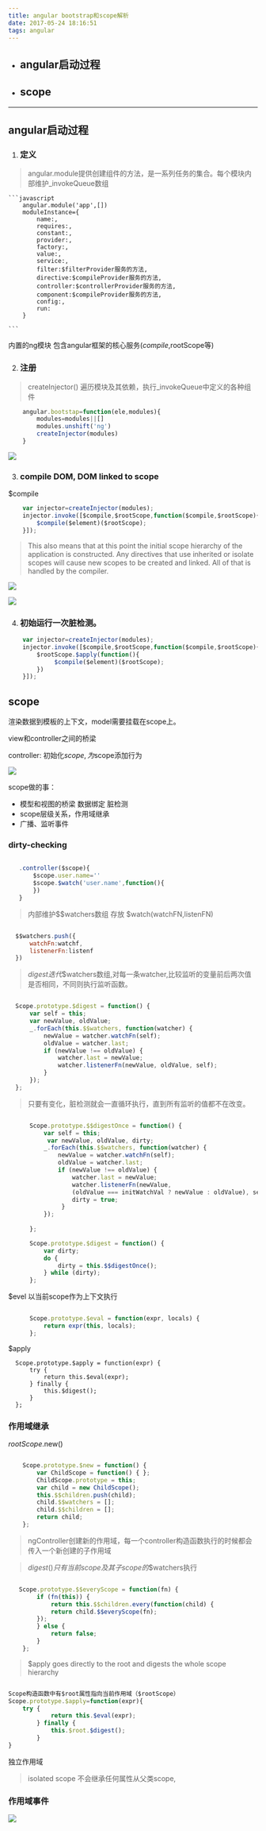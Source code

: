 ```yaml
---
title: angular bootstrap和scope解析
date: 2017-05-24 18:16:51
tags: angular
---
```



- ## angular启动过程

- ## scope

---

## angular启动过程

1. ### 定义

> angular.module提供创建组件的方法，是一系列任务的集合。每个模块内部维护_invokeQueue数组

    ```javascript
        angular.module('app',[])
        moduleInstance={
            name:,
            requires:,
            constant:,
            provider:,
            factory:,
            value:,
            service:,
            filter:$filterProvider服务的方法,
            directive:$compileProvider服务的方法,
            controller:$controllerProvider服务的方法,
            component:$compileProvider服务的方法,
            config:,
            run: 
        }

    ```

内置的ng模块 包含angular框架的核心服务($compile,$rootScope等)

2. ### 注册

> createInjector() 遍历模块及其依赖，执行_invokeQueue中定义的各种组件

```javascript
    angular.bootstap=function(ele,modules){
        modules=modules||[]
        modules.unshift('ng')
        createInjector(modules)
    } 

```
![](/css/images/angular-img/di.png)

3. ### compile DOM, DOM linked to scope

$compile

```javascript
    var injector=createInjector(modules);
    injector.invoke([$compile,$rootScope,function($compile,$rootScope){
        $compile($element)($rootScope);
    }]);
```

> This also means that at this point the initial scope hierarchy of the application is constructed.  Any directives that use inherited or isolate scopes will cause new scopes to be created and linked. All of that is handled by the compiler.   

![](/css/images/angular-img/directive-execute-order.png)

![](/css/images/angular-img/compile.png)

4. ### 初始运行一次脏检测。

```javascript
    var injector=createInjector(modules);
    injector.invoke([$compile,$rootScope,function($compile,$rootScope){
        $rootScope.$apply(function(){
             $compile($element)($rootScope);
        })
    }]); 
```

## scope

渲染数据到模板的上下文，model需要挂载在scope上。

view和controller之间的桥梁

controller: 初始化$scope,为$scope添加行为

![](/css/images/angular-img/MVVM.png)



scope做的事：

-  模型和视图的桥梁 数据绑定 脏检测
-  scope层级关系，作用域继承
-  广播、监听事件



### dirty-checking


 ```javascript

    .controller($scope){
        $scope.user.name=''
        $scope.$watch('user.name',function(){ 
        })
    }

 ```

> 内部维护$$watchers数组 存放  $watch(watchFN,listenFN) 

  ```javascript

    $$watchers.push({
        watchFn:watchf,
        listenerFn:listenf
    })

  ```   

> $digest 迭代$$watchers数组,对每一条watcher,比较监听的变量前后两次值是否相同，不同则执行监听函数。

  ```javascript

    Scope.prototype.$digest = function() {
        var self = this;
        var newValue, oldValue;
        _.forEach(this.$$watchers, function(watcher) {
            newValue = watcher.watchFn(self);
            oldValue = watcher.last;
            if (newValue !== oldValue) {
                watcher.last = newValue;
                watcher.listenerFn(newValue, oldValue, self);
            }
        });
    };

  ``` 
> 只要有变化，脏检测就会一直循环执行，直到所有监听的值都不在改变。

  ```javascript

        Scope.prototype.$$digestOnce = function() {
            var self = this;
             var newValue, oldValue, dirty;
            _.forEach(this.$$watchers, function(watcher) {
                newValue = watcher.watchFn(self);
                oldValue = watcher.last;
                if (newValue !== oldValue) {
                    watcher.last = newValue;
                    watcher.listenerFn(newValue,
                    (oldValue === initWatchVal ? newValue : oldValue), self);
                    dirty = true;
                 }
            });
                                                                                                        return dirty;
        };

        Scope.prototype.$digest = function() {
            var dirty;
            do {
                dirty = this.$$digestOnce();
            } while (dirty);
        };

  ```

$evel   以当前scope作为上下文执行

  ```javascript

        Scope.prototype.$eval = function(expr, locals) {
            return expr(this, locals);
        };

  ```

  $apply 
  ```
    Scope.prototype.$apply = function(expr) {
        try {
            return this.$eval(expr);
        } finally {
            this.$digest();
        }
    };
  ```

### 作用域继承

$rootScope.$new()

```javascript

    Scope.prototype.$new = function() {
        var ChildScope = function() { };
        ChildScope.prototype = this;
        var child = new ChildScope();
        this.$$children.push(child);
        child.$$watchers = [];
        child.$$children = [];
        return child;
    };

```

> ngController创建新的作用域，每一个controller构造函数执行的时候都会传入一个新创建的子作用域

>$digest() 只有当前scope及其子scope的$$watchers执行

```javascript

   Scope.prototype.$$everyScope = function(fn) {
        if (fn(this)) {
            return this.$$children.every(function(child) {
            return child.$$everyScope(fn);
        });
        } else {
            return false;
        }
    };
```

> $apply  goes directly to the root and digests the whole scope hierarchy
  
```javascript

Scope构造函数中有$root属性指向当前作用域（$rootScope）
Scope.prototype.$apply=function(expr){
    try {
            return this.$eval(expr);
        } finally {
            this.$root.$digest();
        }
}  
 ```

独立作用域

> isolated scope 不会继承任何属性从父类scope,

### 作用域事件

![](/css/images/angular-img/pub-sub.png)






